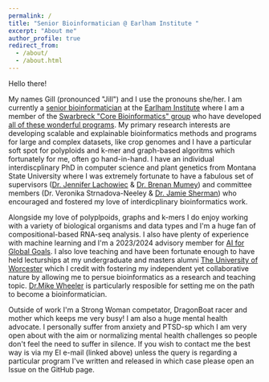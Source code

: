 ```yaml
---
permalink: /
title: "Senior Bioinformatician @ Earlham Institute "
excerpt: "About me"
author_profile: true
redirect_from: 
  - /about/
  - /about.html
---
```


Hello there!

My names Gill (pronounced "Jill") and I use the pronouns she/her. I am currently a [senior bioinformatician](https://www.earlham.ac.uk/profile/gillian-reynolds) at the [Earlham Institute](https://www.earlham.ac.uk) where I am a member of the [Swarbreck "Core Bioinformatics" group](https://www.earlham.ac.uk/scientific-group/swarbreck-group) who have developed [all of these wonderful programs](https://github.com/EI-CoreBioinformatics). My primary research interests are developing scalable and explainable bioinformatics methods and programs for large and complex datasets, like crop genomes and I have a particular soft spot for polyploids and k-mer and graph-based algoritms which fortunately for me, often go hand-in-hand.  I have an individual interdiscplinary PhD in computer science and plant genetics from Montana State University where I was extremely fortunate to have a fabulous set of supervisors ([Dr. Jennifer Lachowiec](https://plantsciences.montana.edu/directory/faculty/2030327/jennifer-lachowiec) & [Dr. Brenan Mumey](https://www.cs.montana.edu/bmumey/)) and committee members (Dr. Veronika Strnadova-Neeley & [Dr. Jamie Sherman](https://plantsciences.montana.edu/directory/faculty/1524593/jamie-sherman)) who encouraged and fostered my love of interdicplinary bioinformatics work.

Alongside my love of polyplpoids, graphs and k-mers I do enjoy working with a variety of biological organisms and data types and I'm a huge fan of compositional-based RNA-seq analysis. I also have plenty of experience with machine learning and I'm a 2023/2024 advisory member for [AI for Global Goals](https://www.globalgoals.ai). I also love teaching and have been fortunate enough to have held lecturships at my undergraduate and masters alumni [The University of Worcester](https://www.worcester.ac.uk) which I credit with fostering my independent yet collaborative nature by allowing me to persue bioinformatics as a research and teaching topic. [Dr.Mike Wheeler](https://www.worcester.ac.uk/about/profiles/dr-mike-wheeler) is particularly resposible for setting me on the path to become a bioinformatician.

Outside of work I'm a Strong Woman competator, DragonBoat racer and mother which keeps me very busy! I am also a huge mental health advocate. I personally suffer from anxiety and PTSD-sp which I am very open about with the aim or normalizing mental health challenges so people don't feel the need to suffer in silence. If you wish to contact me the best way is via my EI e-mail (linked above) unless the query is regarding a particular program I've written and released in which case please open an Issue on the GitHub page. 





